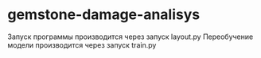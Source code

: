 # gemstone-damage-analisys
Запуск программы производится через запуск layout.py
Переобучение модели производится через запуск train.py
